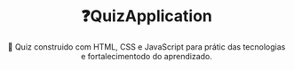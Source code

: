 <h1 align="center">
    ❓QuizApplication
</h1>
<p align="center">🚀 Quiz construido com HTML, CSS e JavaScript para prátic das tecnologias e fortalecimentodo do aprendizado.</p>
